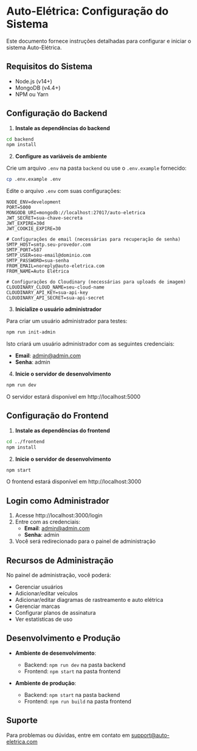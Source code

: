 # Auto-Elétrica: Configuração do Sistema

Este documento fornece instruções detalhadas para configurar e iniciar o sistema Auto-Elétrica.

## Requisitos do Sistema

- Node.js (v14+)
- MongoDB (v4.4+)
- NPM ou Yarn

## Configuração do Backend

1. **Instale as dependências do backend**

```bash
cd backend
npm install
```

2. **Configure as variáveis de ambiente**

Crie um arquivo `.env` na pasta `backend` ou use o `.env.example` fornecido:

```bash
cp .env.example .env
```

Edite o arquivo `.env` com suas configurações:

```
NODE_ENV=development
PORT=5000
MONGODB_URI=mongodb://localhost:27017/auto-eletrica
JWT_SECRET=sua-chave-secreta
JWT_EXPIRE=30d
JWT_COOKIE_EXPIRE=30

# Configurações de email (necessárias para recuperação de senha)
SMTP_HOST=smtp.seu-provedor.com
SMTP_PORT=587
SMTP_USER=seu-email@dominio.com
SMTP_PASSWORD=sua-senha
FROM_EMAIL=noreply@auto-eletrica.com
FROM_NAME=Auto Elétrica

# Configurações do Cloudinary (necessárias para uploads de imagem)
CLOUDINARY_CLOUD_NAME=seu-cloud-name
CLOUDINARY_API_KEY=sua-api-key
CLOUDINARY_API_SECRET=sua-api-secret
```

3. **Inicialize o usuário administrador**

Para criar um usuário administrador para testes:

```bash
npm run init-admin
```

Isto criará um usuário administrador com as seguintes credenciais:
- **Email**: admin@admin.com
- **Senha**: admin

4. **Inicie o servidor de desenvolvimento**

```bash
npm run dev
```

O servidor estará disponível em http://localhost:5000

## Configuração do Frontend

1. **Instale as dependências do frontend**

```bash
cd ../frontend
npm install
```

2. **Inicie o servidor de desenvolvimento**

```bash
npm start
```

O frontend estará disponível em http://localhost:3000

## Login como Administrador

1. Acesse http://localhost:3000/login
2. Entre com as credenciais:
   - **Email**: admin@admin.com
   - **Senha**: admin
3. Você será redirecionado para o painel de administração

## Recursos de Administração

No painel de administração, você poderá:

- Gerenciar usuários
- Adicionar/editar veículos
- Adicionar/editar diagramas de rastreamento e auto elétrica
- Gerenciar marcas
- Configurar planos de assinatura
- Ver estatísticas de uso

## Desenvolvimento e Produção

- **Ambiente de desenvolvimento**:
  - Backend: `npm run dev` na pasta backend
  - Frontend: `npm start` na pasta frontend

- **Ambiente de produção**:
  - Backend: `npm start` na pasta backend
  - Frontend: `npm run build` na pasta frontend

## Suporte

Para problemas ou dúvidas, entre em contato em support@auto-eletrica.com